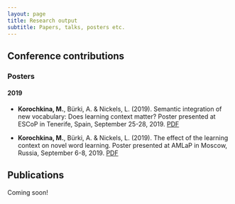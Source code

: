 ```yaml
---
layout: page
title: Research output
subtitle: Papers, talks, posters etc.
---
```


## Conference contributions

### Posters

#### 2019

* **Korochkina, M.**, Bürki, A. & Nickels, L. (2019). Semantic integration of new vocabulary: Does learning context matter? Poster presented at ESCoP in Tenerife, Spain, September 25-28, 2019. [PDF](/posters/poster_escop2019_mkorochkina.pdf) 

* **Korochkina, M.**, Bürki, A. & Nickels, L. (2019). The effect of the learning context on novel word learning. Poster presented at AMLaP in Moscow, Russia, September 6-8, 2019. [PDF](/posters/poster_amlap2019_mkorochkina.pdf)

## Publications

Coming soon!
